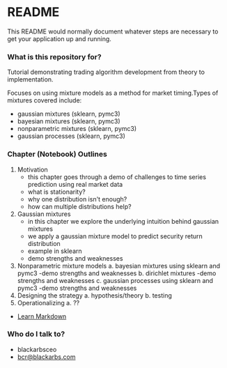 # README #

This README would normally document whatever steps are necessary to get your application up and running.

### What is this repository for? ###

Tutorial demonstrating trading algorithm development from theory to implementation.

Focuses on using mixture models as a method for market timing.Types of mixtures covered include:

* gaussian mixtures (sklearn, pymc3)
* bayesian mixtures (sklearn, pymc3)
* nonparametric mixtures (sklearn, pymc3)
* gaussian processes (sklearn, pymc3)
 
### Chapter (Notebook) Outlines ###

1. Motivation
	- this chapter goes through a demo of challenges to time series prediction using real market data
	- what is stationarity?
	- why one distribution isn't enough?
	- how can multiple distributions help?
2. Gaussian mixtures
	- in this chapter we explore the underlying intuition behind gaussian mixtures
	- we apply a gaussian mixture model to predict security return distribution
	- example in sklearn
	- demo strengths and weaknesses
3. Nonparametric mixture models
	a. bayesian mixtures using sklearn and pymc3
		-demo strengths and weaknesses
	b. dirichlet mixtures
		-demo strengths and weaknesses
	c. gaussian processes using sklearn and pymc3
		-demo strengths and weaknesses
4. Designing the strategy
	a. hypothesis/theory
	b. testing
5. Operationalizing 
	a. ??
	
* [Learn Markdown](https://bitbucket.org/tutorials/markdowndemo)

### Who do I talk to? ###

* blackarbsceo
* bcr@blackarbs.com